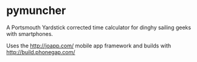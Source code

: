 # pymuncher

A Portsmouth Yardstick corrected time calculator for dinghy sailing geeks with smartphones.

Uses the http://joapp.com/ mobile app framework and builds with http://build.phonegap.com/